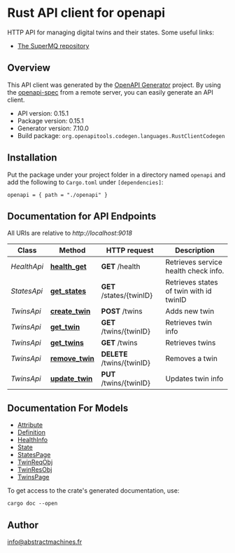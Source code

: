 # Rust API client for openapi

HTTP API for managing digital twins and their states.
Some useful links:
- [The SuperMQ repository](https://github.com/absmach/supermq)



## Overview

This API client was generated by the [OpenAPI Generator](https://openapi-generator.tech) project.  By using the [openapi-spec](https://openapis.org) from a remote server, you can easily generate an API client.

- API version: 0.15.1
- Package version: 0.15.1
- Generator version: 7.10.0
- Build package: `org.openapitools.codegen.languages.RustClientCodegen`

## Installation

Put the package under your project folder in a directory named `openapi` and add the following to `Cargo.toml` under `[dependencies]`:

```
openapi = { path = "./openapi" }
```

## Documentation for API Endpoints

All URIs are relative to *http://localhost:9018*

Class | Method | HTTP request | Description
------------ | ------------- | ------------- | -------------
*HealthApi* | [**health_get**](docs/HealthApi.md#health_get) | **GET** /health | Retrieves service health check info.
*StatesApi* | [**get_states**](docs/StatesApi.md#get_states) | **GET** /states/{twinID} | Retrieves states of twin with id twinID
*TwinsApi* | [**create_twin**](docs/TwinsApi.md#create_twin) | **POST** /twins | Adds new twin
*TwinsApi* | [**get_twin**](docs/TwinsApi.md#get_twin) | **GET** /twins/{twinID} | Retrieves twin info
*TwinsApi* | [**get_twins**](docs/TwinsApi.md#get_twins) | **GET** /twins | Retrieves twins
*TwinsApi* | [**remove_twin**](docs/TwinsApi.md#remove_twin) | **DELETE** /twins/{twinID} | Removes a twin
*TwinsApi* | [**update_twin**](docs/TwinsApi.md#update_twin) | **PUT** /twins/{twinID} | Updates twin info


## Documentation For Models

 - [Attribute](docs/Attribute.md)
 - [Definition](docs/Definition.md)
 - [HealthInfo](docs/HealthInfo.md)
 - [State](docs/State.md)
 - [StatesPage](docs/StatesPage.md)
 - [TwinReqObj](docs/TwinReqObj.md)
 - [TwinResObj](docs/TwinResObj.md)
 - [TwinsPage](docs/TwinsPage.md)


To get access to the crate's generated documentation, use:

```
cargo doc --open
```

## Author

info@abstractmachines.fr


